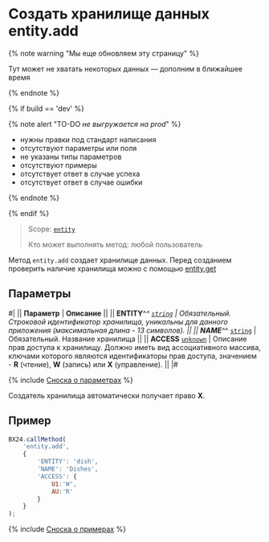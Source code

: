 # Создать хранилище данных entity.add

{% note warning "Мы еще обновляем эту страницу" %}

Тут может не хватать некоторых данных — дополним в ближайшее время

{% endnote %}

{% if build == 'dev' %}

{% note alert "TO-DO _не выгружается на prod_" %}

- нужны правки под стандарт написания
- отсутствуют параметры или поля
- не указаны типы параметров
- отсутствуют примеры
- отсутствует ответ в случае успеха
- отсутствует ответ в случае ошибки

{% endnote %}

{% endif %}

> Scope: [`entity`](../../scopes/permissions.md)
>
> Кто может выполнять метод: любой пользователь

Метод `entity.add` cоздает хранилище данных. Перед созданием проверить наличие хранилища можно с помощью [entity.get](./entity-get.md)

## Параметры

#|
|| **Параметр** | **Описание** ||
|| **ENTITY**^*^
[`string`](../../data-types.md) | Обязательный. Строковой идентификатор хранилища, уникальны для данного приложения (максимальная длина - 13 символов). ||
|| **NAME**^*^
[`string`](../../data-types.md) | Обязательный. Название хранилища ||
|| **ACCESS**
[`unknown`](../../data-types.md) | Описание прав доступа к хранилищу. 
Должно иметь вид ассоциативного массива, ключами которого являются идентификаторы прав доступа, значением - **R** (чтение), **W** (запись) или **X** (управление). ||
|#

{% include [Сноска о параметрах](../../../_includes/required.md) %}

Создатель хранилища автоматически получает право **X**.

## Пример

```javascript
BX24.callMethod(
    'entity.add',
    {
        'ENTITY': 'dish',
        'NAME': 'Dishes',
        'ACCESS': {
            U1:'W',
            AU:'R'
        }
    }
);
```

{% include [Сноска о примерах](../../../_includes/examples.md) %}